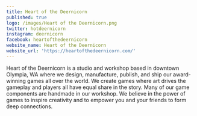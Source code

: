 ```yaml
---
title: Heart of the Deernicorn
published: true
logo: /images/Heart of the Deernicorn.png
twitter: hotdeernicorn
instagram: deernicorn
facebook: heartofthedeernicorn
website_name: Heart of the Deernicorn
website_url: 'https://heartofthedeernicorn.com/'
---
```


Heart of the Deernicorn is a studio and workshop based in downtown Olympia, WA where we design, manufacture, publish, and ship our award-winning games all over the world. We create games where art drives the gameplay and players all have equal share in the story. Many of our game components are handmade in our workshop. We believe in the power of games to inspire creativity and to empower you and your friends to form deep connections.

